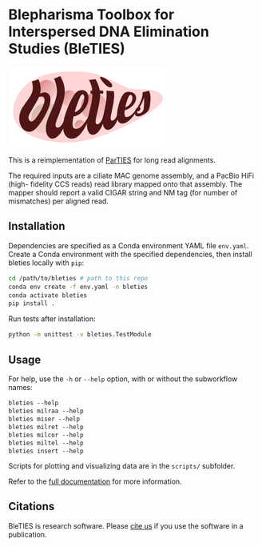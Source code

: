 Blepharisma Toolbox for Interspersed DNA Elimination Studies (BleTIES)
======================================================================

![BLETIES logo](./docs/bleties_logo.png)

This is a reimplementation of [ParTIES](https://github.com/oarnaiz/ParTIES) for 
long read alignments. 

The required inputs are a ciliate MAC genome assembly, and a PacBio HiFi (high-
fidelity CCS reads) read library mapped onto that assembly. The mapper should
report a valid CIGAR string and NM tag (for number of mismatches) per aligned
read.


Installation
------------

Dependencies are specified as a Conda environment YAML file `env.yaml`. Create a
Conda environment with the specified dependencies, then install bleties locally
with `pip`:

```bash
cd /path/to/bleties # path to this repo
conda env create -f env.yaml -n bleties
conda activate bleties
pip install .
```

Run tests after installation:

```bash
python -m unittest -v bleties.TestModule
```


Usage
-----

For help, use the `-h` or `--help` option, with or without the subworkflow 
names:

```
bleties --help
bleties milraa --help
bleties miser --help
bleties milret --help
bleties milcor --help
bleties miltel --help
bleties insert --help
```

Scripts for plotting and visualizing data are in the `scripts/` subfolder.

Refer to the [full documentation](./docs/index.md) for more information.


Citations
---------

BleTIES is research software. Please [cite us](CITATION.md) if you use the
software in a publication.
